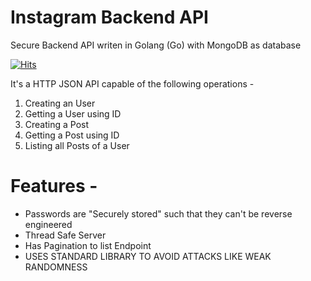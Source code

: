 # Instagram Backend API
Secure Backend API writen in Golang (Go) with MongoDB as database

[![Hits](https://hits.seeyoufarm.com/api/count/incr/badge.svg?url=https%3A%2F%2Fgithub.com%2FAliasgarSabunwala%2FSM-Backend-API&count_bg=%23CA1D16&title_bg=%231219D9&icon=go.svg&icon_color=%23E7E7E7&title=API+VIEW&edge_flat=false)](https://hits.seeyoufarm.com)

 It's a HTTP JSON API capable of the following operations -
  1. Creating an User
  2. Getting a User using ID
  3. Creating a Post
  4. Getting a Post using ID
  5. Listing all Posts of a User

# Features -
- Passwords are "Securely stored" such that they can't be reverse engineered
- Thread Safe Server
- Has Pagination to list Endpoint 
- USES STANDARD LIBRARY TO AVOID ATTACKS LIKE WEAK RANDOMNESS
